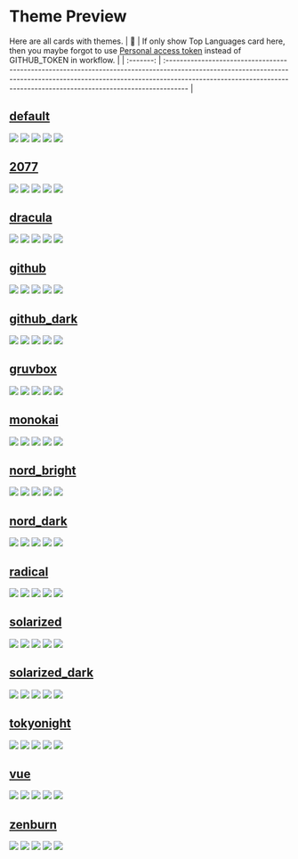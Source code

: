 
# Theme Preview

Here are all cards with themes.
| :bell: | If only show Top Languages card here, then you maybe forgot to use [Personal access token](https://docs.github.com/en/actions/configuring-and-managing-workflows/creating-and-storing-encrypted-secrets) instead of GITHUB_TOKEN in workflow. |
| :-------: | :------------------------------------------------------------------------------------------------------------------------------------------------------------------------------------------------------------------------------------------------ |

## [default](./default/README.md)
[![](https://raw.githubusercontent.com/eoleedi/eoleedi/master/profile-summary-card-output/default/0-profile-details.svg)](https://github.com/vn7n24fzkq/github-profile-summary-cards)
[![](https://raw.githubusercontent.com/eoleedi/eoleedi/master/profile-summary-card-output/default/1-repos-per-language.svg)](https://github.com/vn7n24fzkq/github-profile-summary-cards) [![](https://raw.githubusercontent.com/eoleedi/eoleedi/master/profile-summary-card-output/default/2-most-commit-language.svg)](https://github.com/vn7n24fzkq/github-profile-summary-cards)
[![](https://raw.githubusercontent.com/eoleedi/eoleedi/master/profile-summary-card-output/default/3-stats.svg)](https://github.com/vn7n24fzkq/github-profile-summary-cards) [![](https://raw.githubusercontent.com/eoleedi/eoleedi/master/profile-summary-card-output/default/4-productive-time.svg)](https://github.com/vn7n24fzkq/github-profile-summary-cards)
## [2077](./2077/README.md)
[![](https://raw.githubusercontent.com/eoleedi/eoleedi/master/profile-summary-card-output/2077/0-profile-details.svg)](https://github.com/vn7n24fzkq/github-profile-summary-cards)
[![](https://raw.githubusercontent.com/eoleedi/eoleedi/master/profile-summary-card-output/2077/1-repos-per-language.svg)](https://github.com/vn7n24fzkq/github-profile-summary-cards) [![](https://raw.githubusercontent.com/eoleedi/eoleedi/master/profile-summary-card-output/2077/2-most-commit-language.svg)](https://github.com/vn7n24fzkq/github-profile-summary-cards)
[![](https://raw.githubusercontent.com/eoleedi/eoleedi/master/profile-summary-card-output/2077/3-stats.svg)](https://github.com/vn7n24fzkq/github-profile-summary-cards) [![](https://raw.githubusercontent.com/eoleedi/eoleedi/master/profile-summary-card-output/2077/4-productive-time.svg)](https://github.com/vn7n24fzkq/github-profile-summary-cards)
## [dracula](./dracula/README.md)
[![](https://raw.githubusercontent.com/eoleedi/eoleedi/master/profile-summary-card-output/dracula/0-profile-details.svg)](https://github.com/vn7n24fzkq/github-profile-summary-cards)
[![](https://raw.githubusercontent.com/eoleedi/eoleedi/master/profile-summary-card-output/dracula/1-repos-per-language.svg)](https://github.com/vn7n24fzkq/github-profile-summary-cards) [![](https://raw.githubusercontent.com/eoleedi/eoleedi/master/profile-summary-card-output/dracula/2-most-commit-language.svg)](https://github.com/vn7n24fzkq/github-profile-summary-cards)
[![](https://raw.githubusercontent.com/eoleedi/eoleedi/master/profile-summary-card-output/dracula/3-stats.svg)](https://github.com/vn7n24fzkq/github-profile-summary-cards) [![](https://raw.githubusercontent.com/eoleedi/eoleedi/master/profile-summary-card-output/dracula/4-productive-time.svg)](https://github.com/vn7n24fzkq/github-profile-summary-cards)
## [github](./github/README.md)
[![](https://raw.githubusercontent.com/eoleedi/eoleedi/master/profile-summary-card-output/github/0-profile-details.svg)](https://github.com/vn7n24fzkq/github-profile-summary-cards)
[![](https://raw.githubusercontent.com/eoleedi/eoleedi/master/profile-summary-card-output/github/1-repos-per-language.svg)](https://github.com/vn7n24fzkq/github-profile-summary-cards) [![](https://raw.githubusercontent.com/eoleedi/eoleedi/master/profile-summary-card-output/github/2-most-commit-language.svg)](https://github.com/vn7n24fzkq/github-profile-summary-cards)
[![](https://raw.githubusercontent.com/eoleedi/eoleedi/master/profile-summary-card-output/github/3-stats.svg)](https://github.com/vn7n24fzkq/github-profile-summary-cards) [![](https://raw.githubusercontent.com/eoleedi/eoleedi/master/profile-summary-card-output/github/4-productive-time.svg)](https://github.com/vn7n24fzkq/github-profile-summary-cards)
## [github_dark](./github_dark/README.md)
[![](https://raw.githubusercontent.com/eoleedi/eoleedi/master/profile-summary-card-output/github_dark/0-profile-details.svg)](https://github.com/vn7n24fzkq/github-profile-summary-cards)
[![](https://raw.githubusercontent.com/eoleedi/eoleedi/master/profile-summary-card-output/github_dark/1-repos-per-language.svg)](https://github.com/vn7n24fzkq/github-profile-summary-cards) [![](https://raw.githubusercontent.com/eoleedi/eoleedi/master/profile-summary-card-output/github_dark/2-most-commit-language.svg)](https://github.com/vn7n24fzkq/github-profile-summary-cards)
[![](https://raw.githubusercontent.com/eoleedi/eoleedi/master/profile-summary-card-output/github_dark/3-stats.svg)](https://github.com/vn7n24fzkq/github-profile-summary-cards) [![](https://raw.githubusercontent.com/eoleedi/eoleedi/master/profile-summary-card-output/github_dark/4-productive-time.svg)](https://github.com/vn7n24fzkq/github-profile-summary-cards)
## [gruvbox](./gruvbox/README.md)
[![](https://raw.githubusercontent.com/eoleedi/eoleedi/master/profile-summary-card-output/gruvbox/0-profile-details.svg)](https://github.com/vn7n24fzkq/github-profile-summary-cards)
[![](https://raw.githubusercontent.com/eoleedi/eoleedi/master/profile-summary-card-output/gruvbox/1-repos-per-language.svg)](https://github.com/vn7n24fzkq/github-profile-summary-cards) [![](https://raw.githubusercontent.com/eoleedi/eoleedi/master/profile-summary-card-output/gruvbox/2-most-commit-language.svg)](https://github.com/vn7n24fzkq/github-profile-summary-cards)
[![](https://raw.githubusercontent.com/eoleedi/eoleedi/master/profile-summary-card-output/gruvbox/3-stats.svg)](https://github.com/vn7n24fzkq/github-profile-summary-cards) [![](https://raw.githubusercontent.com/eoleedi/eoleedi/master/profile-summary-card-output/gruvbox/4-productive-time.svg)](https://github.com/vn7n24fzkq/github-profile-summary-cards)
## [monokai](./monokai/README.md)
[![](https://raw.githubusercontent.com/eoleedi/eoleedi/master/profile-summary-card-output/monokai/0-profile-details.svg)](https://github.com/vn7n24fzkq/github-profile-summary-cards)
[![](https://raw.githubusercontent.com/eoleedi/eoleedi/master/profile-summary-card-output/monokai/1-repos-per-language.svg)](https://github.com/vn7n24fzkq/github-profile-summary-cards) [![](https://raw.githubusercontent.com/eoleedi/eoleedi/master/profile-summary-card-output/monokai/2-most-commit-language.svg)](https://github.com/vn7n24fzkq/github-profile-summary-cards)
[![](https://raw.githubusercontent.com/eoleedi/eoleedi/master/profile-summary-card-output/monokai/3-stats.svg)](https://github.com/vn7n24fzkq/github-profile-summary-cards) [![](https://raw.githubusercontent.com/eoleedi/eoleedi/master/profile-summary-card-output/monokai/4-productive-time.svg)](https://github.com/vn7n24fzkq/github-profile-summary-cards)
## [nord_bright](./nord_bright/README.md)
[![](https://raw.githubusercontent.com/eoleedi/eoleedi/master/profile-summary-card-output/nord_bright/0-profile-details.svg)](https://github.com/vn7n24fzkq/github-profile-summary-cards)
[![](https://raw.githubusercontent.com/eoleedi/eoleedi/master/profile-summary-card-output/nord_bright/1-repos-per-language.svg)](https://github.com/vn7n24fzkq/github-profile-summary-cards) [![](https://raw.githubusercontent.com/eoleedi/eoleedi/master/profile-summary-card-output/nord_bright/2-most-commit-language.svg)](https://github.com/vn7n24fzkq/github-profile-summary-cards)
[![](https://raw.githubusercontent.com/eoleedi/eoleedi/master/profile-summary-card-output/nord_bright/3-stats.svg)](https://github.com/vn7n24fzkq/github-profile-summary-cards) [![](https://raw.githubusercontent.com/eoleedi/eoleedi/master/profile-summary-card-output/nord_bright/4-productive-time.svg)](https://github.com/vn7n24fzkq/github-profile-summary-cards)
## [nord_dark](./nord_dark/README.md)
[![](https://raw.githubusercontent.com/eoleedi/eoleedi/master/profile-summary-card-output/nord_dark/0-profile-details.svg)](https://github.com/vn7n24fzkq/github-profile-summary-cards)
[![](https://raw.githubusercontent.com/eoleedi/eoleedi/master/profile-summary-card-output/nord_dark/1-repos-per-language.svg)](https://github.com/vn7n24fzkq/github-profile-summary-cards) [![](https://raw.githubusercontent.com/eoleedi/eoleedi/master/profile-summary-card-output/nord_dark/2-most-commit-language.svg)](https://github.com/vn7n24fzkq/github-profile-summary-cards)
[![](https://raw.githubusercontent.com/eoleedi/eoleedi/master/profile-summary-card-output/nord_dark/3-stats.svg)](https://github.com/vn7n24fzkq/github-profile-summary-cards) [![](https://raw.githubusercontent.com/eoleedi/eoleedi/master/profile-summary-card-output/nord_dark/4-productive-time.svg)](https://github.com/vn7n24fzkq/github-profile-summary-cards)
## [radical](./radical/README.md)
[![](https://raw.githubusercontent.com/eoleedi/eoleedi/master/profile-summary-card-output/radical/0-profile-details.svg)](https://github.com/vn7n24fzkq/github-profile-summary-cards)
[![](https://raw.githubusercontent.com/eoleedi/eoleedi/master/profile-summary-card-output/radical/1-repos-per-language.svg)](https://github.com/vn7n24fzkq/github-profile-summary-cards) [![](https://raw.githubusercontent.com/eoleedi/eoleedi/master/profile-summary-card-output/radical/2-most-commit-language.svg)](https://github.com/vn7n24fzkq/github-profile-summary-cards)
[![](https://raw.githubusercontent.com/eoleedi/eoleedi/master/profile-summary-card-output/radical/3-stats.svg)](https://github.com/vn7n24fzkq/github-profile-summary-cards) [![](https://raw.githubusercontent.com/eoleedi/eoleedi/master/profile-summary-card-output/radical/4-productive-time.svg)](https://github.com/vn7n24fzkq/github-profile-summary-cards)
## [solarized](./solarized/README.md)
[![](https://raw.githubusercontent.com/eoleedi/eoleedi/master/profile-summary-card-output/solarized/0-profile-details.svg)](https://github.com/vn7n24fzkq/github-profile-summary-cards)
[![](https://raw.githubusercontent.com/eoleedi/eoleedi/master/profile-summary-card-output/solarized/1-repos-per-language.svg)](https://github.com/vn7n24fzkq/github-profile-summary-cards) [![](https://raw.githubusercontent.com/eoleedi/eoleedi/master/profile-summary-card-output/solarized/2-most-commit-language.svg)](https://github.com/vn7n24fzkq/github-profile-summary-cards)
[![](https://raw.githubusercontent.com/eoleedi/eoleedi/master/profile-summary-card-output/solarized/3-stats.svg)](https://github.com/vn7n24fzkq/github-profile-summary-cards) [![](https://raw.githubusercontent.com/eoleedi/eoleedi/master/profile-summary-card-output/solarized/4-productive-time.svg)](https://github.com/vn7n24fzkq/github-profile-summary-cards)
## [solarized_dark](./solarized_dark/README.md)
[![](https://raw.githubusercontent.com/eoleedi/eoleedi/master/profile-summary-card-output/solarized_dark/0-profile-details.svg)](https://github.com/vn7n24fzkq/github-profile-summary-cards)
[![](https://raw.githubusercontent.com/eoleedi/eoleedi/master/profile-summary-card-output/solarized_dark/1-repos-per-language.svg)](https://github.com/vn7n24fzkq/github-profile-summary-cards) [![](https://raw.githubusercontent.com/eoleedi/eoleedi/master/profile-summary-card-output/solarized_dark/2-most-commit-language.svg)](https://github.com/vn7n24fzkq/github-profile-summary-cards)
[![](https://raw.githubusercontent.com/eoleedi/eoleedi/master/profile-summary-card-output/solarized_dark/3-stats.svg)](https://github.com/vn7n24fzkq/github-profile-summary-cards) [![](https://raw.githubusercontent.com/eoleedi/eoleedi/master/profile-summary-card-output/solarized_dark/4-productive-time.svg)](https://github.com/vn7n24fzkq/github-profile-summary-cards)
## [tokyonight](./tokyonight/README.md)
[![](https://raw.githubusercontent.com/eoleedi/eoleedi/master/profile-summary-card-output/tokyonight/0-profile-details.svg)](https://github.com/vn7n24fzkq/github-profile-summary-cards)
[![](https://raw.githubusercontent.com/eoleedi/eoleedi/master/profile-summary-card-output/tokyonight/1-repos-per-language.svg)](https://github.com/vn7n24fzkq/github-profile-summary-cards) [![](https://raw.githubusercontent.com/eoleedi/eoleedi/master/profile-summary-card-output/tokyonight/2-most-commit-language.svg)](https://github.com/vn7n24fzkq/github-profile-summary-cards)
[![](https://raw.githubusercontent.com/eoleedi/eoleedi/master/profile-summary-card-output/tokyonight/3-stats.svg)](https://github.com/vn7n24fzkq/github-profile-summary-cards) [![](https://raw.githubusercontent.com/eoleedi/eoleedi/master/profile-summary-card-output/tokyonight/4-productive-time.svg)](https://github.com/vn7n24fzkq/github-profile-summary-cards)
## [vue](./vue/README.md)
[![](https://raw.githubusercontent.com/eoleedi/eoleedi/master/profile-summary-card-output/vue/0-profile-details.svg)](https://github.com/vn7n24fzkq/github-profile-summary-cards)
[![](https://raw.githubusercontent.com/eoleedi/eoleedi/master/profile-summary-card-output/vue/1-repos-per-language.svg)](https://github.com/vn7n24fzkq/github-profile-summary-cards) [![](https://raw.githubusercontent.com/eoleedi/eoleedi/master/profile-summary-card-output/vue/2-most-commit-language.svg)](https://github.com/vn7n24fzkq/github-profile-summary-cards)
[![](https://raw.githubusercontent.com/eoleedi/eoleedi/master/profile-summary-card-output/vue/3-stats.svg)](https://github.com/vn7n24fzkq/github-profile-summary-cards) [![](https://raw.githubusercontent.com/eoleedi/eoleedi/master/profile-summary-card-output/vue/4-productive-time.svg)](https://github.com/vn7n24fzkq/github-profile-summary-cards)
## [zenburn](./zenburn/README.md)
[![](https://raw.githubusercontent.com/eoleedi/eoleedi/master/profile-summary-card-output/zenburn/0-profile-details.svg)](https://github.com/vn7n24fzkq/github-profile-summary-cards)
[![](https://raw.githubusercontent.com/eoleedi/eoleedi/master/profile-summary-card-output/zenburn/1-repos-per-language.svg)](https://github.com/vn7n24fzkq/github-profile-summary-cards) [![](https://raw.githubusercontent.com/eoleedi/eoleedi/master/profile-summary-card-output/zenburn/2-most-commit-language.svg)](https://github.com/vn7n24fzkq/github-profile-summary-cards)
[![](https://raw.githubusercontent.com/eoleedi/eoleedi/master/profile-summary-card-output/zenburn/3-stats.svg)](https://github.com/vn7n24fzkq/github-profile-summary-cards) [![](https://raw.githubusercontent.com/eoleedi/eoleedi/master/profile-summary-card-output/zenburn/4-productive-time.svg)](https://github.com/vn7n24fzkq/github-profile-summary-cards)
